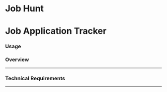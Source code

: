 # Job Hunt

# Job Application Tracker

### Usage


### Overview

---

### Technical Requirements


---

